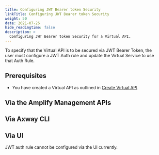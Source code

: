 ```yaml
---
title: Configuring JWT Bearer token Security
linkTitle: Configuring JWT Bearer token Security
weight: 50
date: 2021-07-26
hide_readingtime: false
description: >
  Configuring JWT Bearer token Security for a Virtual API.
---
```


To specify that the Virtual API is to be secured via JWT Bearer Token, the user must configure a JWT Auth rule and update the Virtual Service to use that Auth Rule.

## Prerequisites

* You have created a Virtual API as outlined in [Create Virtual API](/docs/usage/create/index.html).

## Via the Amplify Management APIs

## Via Axway CLI

## Via UI

JWT auth rule cannot be configured via the UI currently.
